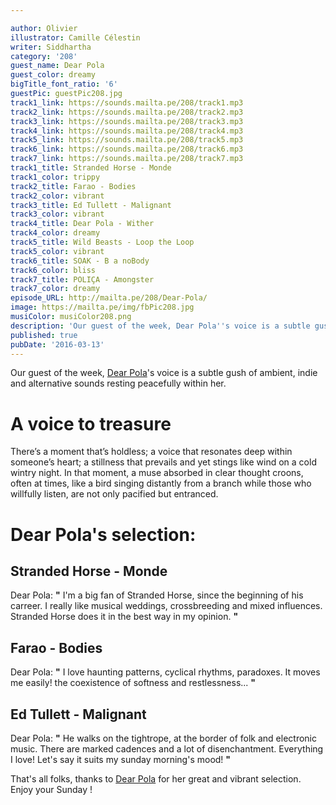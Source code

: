 ```yaml
---

author: Olivier
illustrator: Camille Célestin
writer: Siddhartha
category: '208'
guest_name: Dear Pola
guest_color: dreamy
bigTitle_font_ratio: '6'
guestPic: guestPic208.jpg
track1_link: https://sounds.mailta.pe/208/track1.mp3
track2_link: https://sounds.mailta.pe/208/track2.mp3
track3_link: https://sounds.mailta.pe/208/track3.mp3
track4_link: https://sounds.mailta.pe/208/track4.mp3
track5_link: https://sounds.mailta.pe/208/track5.mp3
track6_link: https://sounds.mailta.pe/208/track6.mp3
track7_link: https://sounds.mailta.pe/208/track7.mp3
track1_title: Stranded Horse - Monde
track1_color: trippy
track2_title: Farao - Bodies
track2_color: vibrant
track3_title: Ed Tullett - Malignant
track3_color: vibrant
track4_title: Dear Pola - Wither
track4_color: dreamy
track5_title: Wild Beasts - Loop the Loop
track5_color: vibrant
track6_title: SOAK - B a noBody
track6_color: bliss
track7_title: POLIÇA - Amongster
track7_color: dreamy
episode_URL: http://mailta.pe/208/Dear-Pola/
image: https://mailta.pe/img/fbPic208.jpg
musiColor: musiColor208.png
description: 'Our guest of the week, Dear Pola''s voice is a subtle gush of ambient, indie and alternative sounds resting peacefully within her. '
published: true
pubDate: '2016-03-13'
---
```


Our guest of the week, [Dear Pola](https://dearpola.bandcamp.com/)'s voice is a subtle gush of ambient, indie and alternative sounds resting peacefully within her. 

# A voice to treasure

There’s a moment that’s holdless; a voice that resonates deep within someone’s heart; a stillness that prevails and yet stings like wind on a cold wintry night. In that moment, a muse absorbed in clear thought croons, often at times, like a bird singing distantly from a branch while those who willfully listen, are not only pacified but entranced. 
 
# Dear Pola's selection:

## Stranded Horse - Monde

Dear Pola: **"** I'm a big fan of Stranded Horse, since the beginning of his carreer. I really like musical weddings, crossbreeding and mixed influences. Stranded Horse does it in the best way in my opinion. **"** 

## Farao - Bodies

Dear Pola: **"** I love haunting patterns, cyclical rhythms, paradoxes. It moves me easily! the coexistence of softness and restlessness... **"** 

## Ed Tullett - Malignant

Dear Pola: **"** He walks on the tightrope, at the border of folk and electronic music. There are marked cadences and a lot of disenchantment. Everything I love! Let's say it suits my sunday morning's mood! **"** 



That's all folks, thanks to [Dear Pola](https://dearpola.bandcamp.com/) for her great and vibrant selection. Enjoy your Sunday !
